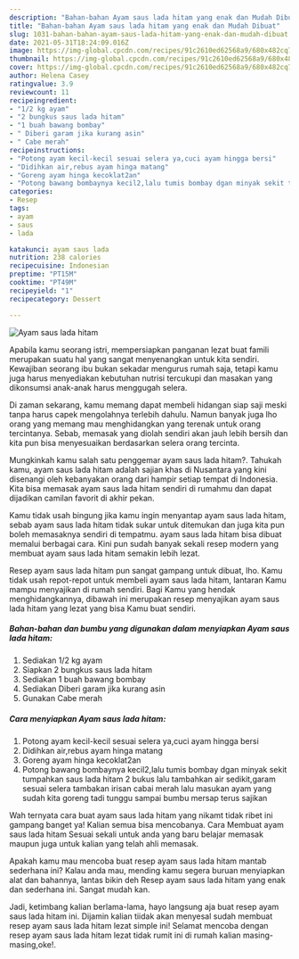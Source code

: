 ```yaml
---
description: "Bahan-bahan Ayam saus lada hitam yang enak dan Mudah Dibuat"
title: "Bahan-bahan Ayam saus lada hitam yang enak dan Mudah Dibuat"
slug: 1031-bahan-bahan-ayam-saus-lada-hitam-yang-enak-dan-mudah-dibuat
date: 2021-05-31T18:24:09.016Z
image: https://img-global.cpcdn.com/recipes/91c2610ed62568a9/680x482cq70/ayam-saus-lada-hitam-foto-resep-utama.jpg
thumbnail: https://img-global.cpcdn.com/recipes/91c2610ed62568a9/680x482cq70/ayam-saus-lada-hitam-foto-resep-utama.jpg
cover: https://img-global.cpcdn.com/recipes/91c2610ed62568a9/680x482cq70/ayam-saus-lada-hitam-foto-resep-utama.jpg
author: Helena Casey
ratingvalue: 3.9
reviewcount: 11
recipeingredient:
- "1/2 kg ayam"
- "2 bungkus saus lada hitam"
- "1 buah bawang bombay"
- " Diberi garam jika kurang asin"
- " Cabe merah"
recipeinstructions:
- "Potong ayam kecil-kecil sesuai selera ya,cuci ayam hingga bersi"
- "Didihkan air,rebus ayam hinga matang"
- "Goreng ayam hinga kecoklat2an"
- "Potong bawang bombaynya kecil2,lalu tumis bombay dgan minyak sekit tumpahkan saus lada hitam 2 bukus lalu tambahkan air sedikit,garam sesuai selera tambakan irisan cabai merah lalu masukan ayam yang sudah kita goreng tadi tunggu sampai bumbu mersap terus sajikan"
categories:
- Resep
tags:
- ayam
- saus
- lada

katakunci: ayam saus lada 
nutrition: 238 calories
recipecuisine: Indonesian
preptime: "PT15M"
cooktime: "PT49M"
recipeyield: "1"
recipecategory: Dessert

---
```



![Ayam saus lada hitam](https://img-global.cpcdn.com/recipes/91c2610ed62568a9/680x482cq70/ayam-saus-lada-hitam-foto-resep-utama.jpg)

Apabila kamu seorang istri, mempersiapkan panganan lezat buat famili merupakan suatu hal yang sangat menyenangkan untuk kita sendiri. Kewajiban seorang ibu bukan sekadar mengurus rumah saja, tetapi kamu juga harus menyediakan kebutuhan nutrisi tercukupi dan masakan yang dikonsumsi anak-anak harus menggugah selera.

Di zaman  sekarang, kamu memang dapat membeli hidangan siap saji meski tanpa harus capek mengolahnya terlebih dahulu. Namun banyak juga lho orang yang memang mau menghidangkan yang terenak untuk orang tercintanya. Sebab, memasak yang diolah sendiri akan jauh lebih bersih dan kita pun bisa menyesuaikan berdasarkan selera orang tercinta. 



Mungkinkah kamu salah satu penggemar ayam saus lada hitam?. Tahukah kamu, ayam saus lada hitam adalah sajian khas di Nusantara yang kini disenangi oleh kebanyakan orang dari hampir setiap tempat di Indonesia. Kita bisa memasak ayam saus lada hitam sendiri di rumahmu dan dapat dijadikan camilan favorit di akhir pekan.

Kamu tidak usah bingung jika kamu ingin menyantap ayam saus lada hitam, sebab ayam saus lada hitam tidak sukar untuk ditemukan dan juga kita pun boleh memasaknya sendiri di tempatmu. ayam saus lada hitam bisa dibuat memalui berbagai cara. Kini pun sudah banyak sekali resep modern yang membuat ayam saus lada hitam semakin lebih lezat.

Resep ayam saus lada hitam pun sangat gampang untuk dibuat, lho. Kamu tidak usah repot-repot untuk membeli ayam saus lada hitam, lantaran Kamu mampu menyajikan di rumah sendiri. Bagi Kamu yang hendak menghidangkannya, dibawah ini merupakan resep menyajikan ayam saus lada hitam yang lezat yang bisa Kamu buat sendiri.

<!--inarticleads1-->

##### Bahan-bahan dan bumbu yang digunakan dalam menyiapkan Ayam saus lada hitam:

1. Sediakan 1/2 kg ayam
1. Siapkan 2 bungkus saus lada hitam
1. Sediakan 1 buah bawang bombay
1. Sediakan  Diberi garam jika kurang asin
1. Gunakan  Cabe merah




<!--inarticleads2-->

##### Cara menyiapkan Ayam saus lada hitam:

1. Potong ayam kecil-kecil sesuai selera ya,cuci ayam hingga bersi
1. Didihkan air,rebus ayam hinga matang
1. Goreng ayam hinga kecoklat2an
1. Potong bawang bombaynya kecil2,lalu tumis bombay dgan minyak sekit tumpahkan saus lada hitam 2 bukus lalu tambahkan air sedikit,garam sesuai selera tambakan irisan cabai merah lalu masukan ayam yang sudah kita goreng tadi tunggu sampai bumbu mersap terus sajikan




Wah ternyata cara buat ayam saus lada hitam yang nikamt tidak ribet ini gampang banget ya! Kalian semua bisa mencobanya. Cara Membuat ayam saus lada hitam Sesuai sekali untuk anda yang baru belajar memasak maupun juga untuk kalian yang telah ahli memasak.

Apakah kamu mau mencoba buat resep ayam saus lada hitam mantab sederhana ini? Kalau anda mau, mending kamu segera buruan menyiapkan alat dan bahannya, lantas bikin deh Resep ayam saus lada hitam yang enak dan sederhana ini. Sangat mudah kan. 

Jadi, ketimbang kalian berlama-lama, hayo langsung aja buat resep ayam saus lada hitam ini. Dijamin kalian tiidak akan menyesal sudah membuat resep ayam saus lada hitam lezat simple ini! Selamat mencoba dengan resep ayam saus lada hitam lezat tidak rumit ini di rumah kalian masing-masing,oke!.

